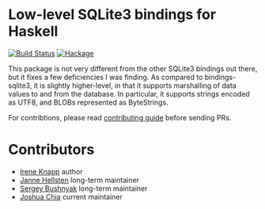 Low-level SQLite3 bindings for Haskell
======================================

[![Build Status](https://github.com/IreneKnapp/direct-sqlite/actions/workflows/haskell-ci.yml/badge.svg)](https://github.com/IreneKnapp/direct-sqlite/actions/workflows/haskell-ci.yml) [![Hackage](https://img.shields.io/hackage/v/direct-sqlite.svg)](https://hackage.haskell.org/package/direct-sqlite)

This package is not very different from the other SQLite3 bindings out there, but it fixes a few deficiencies I was finding. As compared to bindings-sqlite3, it is slightly higher-level, in that it supports marshalling of data values to and from the database. In particular, it supports strings encoded as UTF8, and BLOBs represented as ByteStrings.

For contribtions, please read [contributing guide](CONTRIBUTING.md) before sending PRs.

# Contributors

- [Irene Knapp](https://github.com/nurpax) author
- [Janne Hellsten](https://github.com/nurpax) long-term maintainer
- [Sergey Bushnyak](https://github.com/sigrlami) long-term maintainer
- [Joshua Chia](https://github.com/jchia) current maintainer
